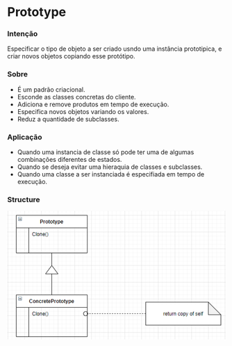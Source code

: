 # Prototype

### Intenção
Especificar o tipo de objeto a ser criado usndo uma instância prototipica, e criar novos objetos copiando esse protótipo.

### Sobre
* É um padrão criacional.
* Esconde as classes concretas do cliente.
* Adiciona e remove produtos em tempo de execução.
* Especifica novos objetos variando os valores.
* Reduz a quantidade de subclasses.

### Aplicação
* Quando uma instancia de classe só pode ter uma de algumas combinações diferentes de estados.
* Quando se deseja evitar uma hieraquia de classes e subclasses.
* Quando uma classe a ser instanciada é especifiada em tempo de execução.

### Structure
![Prototype Structure](./prototype-structure.png)
